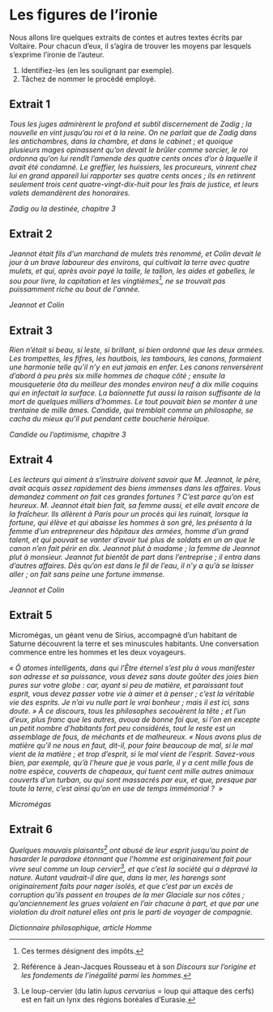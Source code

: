 # Les figures de l’ironie
Nous allons lire quelques extraits de contes et autres textes écrits par Voltaire. Pour chacun d’eux, il s’agira de trouver les moyens par lesquels s’exprime l’ironie de l’auteur.

1. Identifiez-les (en les soulignant par exemple).
2. Tâchez de nommer le procédé employé.

## Extrait 1
*Tous les juges admirèrent le profond et subtil discernement de Zadig ; la nouvelle en vint jusqu’au roi et à la reine. On ne parlait que de Zadig dans les antichambres, dans la chambre, et dans le cabinet ; et quoique plusieurs mages opinassent qu’on devait le brûler comme sorcier, le roi ordonna qu’on lui rendît l’amende des quatre cents onces d’or à laquelle il avait été condamné. Le greffier, les huissiers, les procureurs, vinrent chez lui en grand appareil lui rapporter ses quatre cents onces ; ils en retinrent seulement trois cent quatre-vingt-dix-huit pour les frais de justice, et leurs valets demandèrent des honoraires.*

*Zadig ou la destinée, chapitre 3*

## Extrait 2
*Jeannot était fils d'un marchand de mulets très renommé, et Colin devait le jour à un brave laboureur des environs, qui cultivait la terre avec quatre mulets, et qui, après avoir payé la taille, le taillon, les aides et gabelles, le sou pour livre, la capitation et les vingtièmes[^1], ne se trouvait pas puissamment riche au bout de l'année.*

*Jeannot et Colin*

## Extrait 3
*Rien n’était si beau, si leste, si brillant, si bien ordonné que les deux armées. Les trompettes, les fifres, les hautbois, les tambours, les canons, formaient une harmonie telle qu’il n’y en eut jamais en enfer. Les canons renversèrent d’abord à peu près six mille hommes de chaque côté ; ensuite la mousqueterie ôta du meilleur des mondes environ neuf à dix mille coquins qui en infectait la surface. La baïonnette fut aussi la raison suffisante de la mort de quelques milliers d’hommes. Le tout pouvait bien se monter à une trentaine de mille âmes. Candide, qui tremblait comme un philosophe, se cacha du mieux qu’il put pendant cette boucherie héroïque.*

*Candide ou l’optimisme, chapitre 3*

## Extrait 4
*Les lecteurs qui aiment à s’instruire doivent savoir que M. Jeannot, le père, avait acquis assez rapidement des biens immenses dans les affaires. Vous demandez comment on fait ces grandes fortunes ? C’est parce qu’on est heureux. M. Jeannot était bien fait, sa femme aussi, et elle avait encore de la fraîcheur. Ils allèrent à Paris pour un procès qui les ruinait, lorsque la fortune, qui élève et qui abaisse les hommes à son gré, les présenta à la femme d’un entrepreneur des hôpitaux des armées, homme d’un grand talent, et qui pouvait se vanter d’avoir tué plus de soldats en un an que le canon n’en fait périr en dix. Jeannot plut à madame ; la femme de Jeannot plut à monsieur. Jeannot fut bientôt de part dans l’entreprise ; il entra dans d’autres affaires. Dès qu’on est dans le fil de l’eau, il n’y a qu’à se laisser aller ; on fait sans peine une fortune immense.*

*Jeannot et Colin*

## Extrait 5
Micromégas, un géant venu de Sirius, accompagné d’un habitant de Saturne découvrent la terre et ses minuscules habitants. Une conversation commence entre les hommes et les deux voyageurs.

*« Ô atomes intelligents, dans qui l’Être éternel s’est plu à vous manifester son adresse et sa puissance, vous devez sans doute goûter des joies bien pures sur votre globe : car, ayant si peu de matière, et paraissant tout esprit, vous devez passer votre vie à aimer et à penser ; c’est la véritable vie des esprits. Je n’ai vu nulle part le vrai bonheur ; mais il est ici, sans doute. » À ce discours, tous les philosophes secouèrent la tête ; et l’un d’eux, plus franc que les autres, avoua de bonne foi que, si l’on en excepte un petit nombre d’habitants fort peu considérés, tout le reste est un assemblage de fous, de méchants et de malheureux. « Nous avons plus de matière qu’il ne nous en faut, dit-il, pour faire beaucoup de mal, si le mal vient de la matière ; et trop d’esprit, si le mal vient de l’esprit. Savez-vous bien, par exemple, qu’à l’heure que je vous parle, il y a cent mille fous de notre espèce, couverts de chapeaux, qui tuent cent mille autres animaux couverts d’un turban, ou qui sont massacrés par eux, et que, presque par toute la terre, c’est ainsi qu’on en use de temps immémorial ?  »*

*Micromégas*

## Extrait 6
*Quelques mauvais plaisants[^2] ont abusé de leur esprit jusqu’au point de hasarder le paradoxe étonnant que l’homme est originairement fait pour vivre seul comme un loup cervier[^3], et que c’est la société qui a dépravé la nature. Autant vaudrait-il dire que, dans la mer, les harengs sont originairement faits pour nager isolés, et que c’est par un excès de corruption qu’ils passent en troupes de la mer Glaciale sur nos côtes ; qu’anciennement les grues volaient en l’air chacune à part, et que par une violation du droit naturel elles ont pris le parti de voyager de compagnie.*

*Dictionnaire philosophique, article Homme*



[^1]:	Ces termes désignent des impôts.

[^2]:	Référence à Jean-Jacques Rousseau et à son *Discours sur l’origine et les fondements de l’inégalité parmi les hommes*.

[^3]:	Le loup-cervier (du latin *lupus cervarius* = loup qui attaque des cerfs) est en fait un lynx des régions boréales d’Eurasie.
